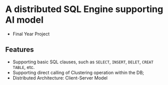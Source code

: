 # A distributed SQL Engine supporting AI model

- Final Year Project



## Features

- Supporting basic SQL clauses, such as `SELECT`, `INSERT`, `DELET`, `CREAT TABLE`, etc.
- Supporting direct calling of Clustering operation within the DB;
- Distributed Architecture: Client-Server Model





